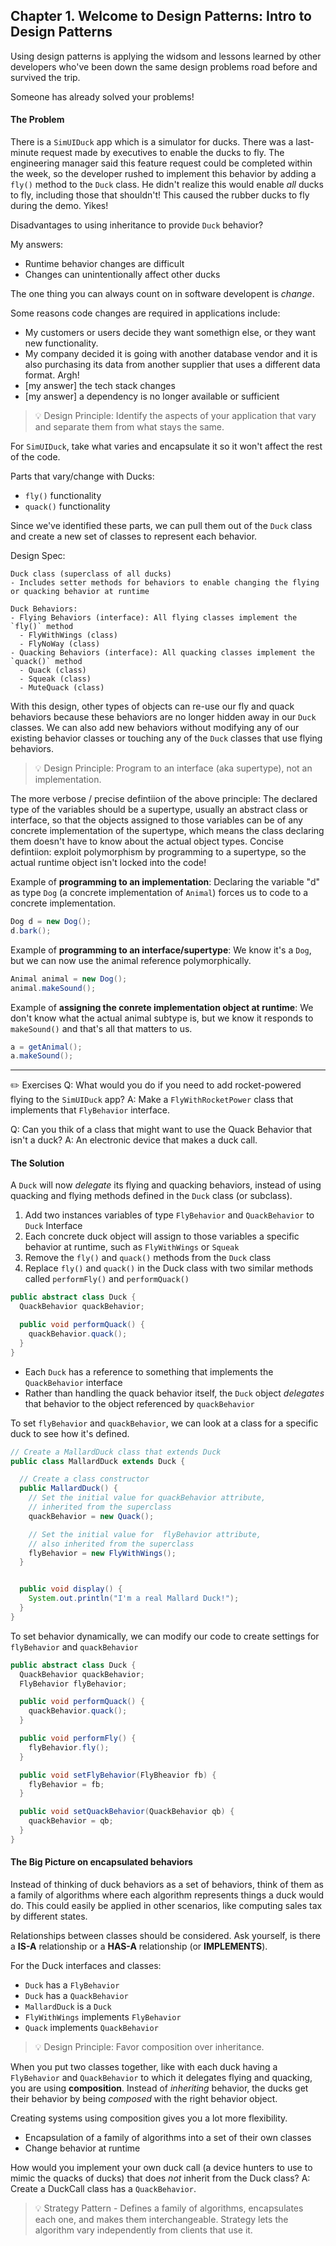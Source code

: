 ## Chapter 1. Welcome to Design Patterns: Intro to Design Patterns

Using design patterns is applying the widsom and lessons learned by other developers who've been down the same design problems road before and survived the trip.

Someone has already solved your problems!

#### The Problem

There is a `SimUIDuck` app which is a simulator for ducks. There was a last-minute request made by executives to enable the ducks to fly. The engineering manager said this feature request could be completed within the week, so the developer rushed to implement this behavior by adding a `fly()` method to the `Duck` class. He didn't realize this would enable _all_ ducks to fly, including those that shouldn't! This caused the rubber ducks to fly during the demo. Yikes!

Disadvantages to using inheritance to provide `Duck` behavior?

My answers:

- Runtime behavior changes are difficult
- Changes can unintentionally affect other ducks

The one thing you can always count on in software developent is _change_.

Some reasons code changes are required in applications include:

- My customers or users decide they want somethign else, or they want new functionality.
- My company decided it is going with another database vendor and it is also purchasing its data from another supplier that uses a different data format. Argh!
- [my answer] the tech stack changes
- [my answer] a dependency is no longer available or sufficient

> 💡 Design Principle: Identify the aspects of your application that vary and separate them from what stays the same.

For `SimUIDuck`, take what varies and encapsulate it so it won't affect the rest of the code.

Parts that vary/change with Ducks:

- `fly()` functionality
- `quack()` functionality

Since we've identified these parts, we can pull them out of the `Duck` class and create a new set of classes to represent each behavior.

Design Spec:

```
Duck class (superclass of all ducks)
- Includes setter methods for behaviors to enable changing the flying or quacking behavior at runtime

Duck Behaviors:
- Flying Behaviors (interface): All flying classes implement the `fly()` method
  - FlyWithWings (class)
  - FlyNoWay (class)
- Quacking Behaviors (interface): All quacking classes implement the `quack()` method
  - Quack (class)
  - Squeak (class)
  - MuteQuack (class)
```

With this design, other types of objects can re-use our fly and quack behaviors because these behaviors are no longer hidden away in our `Duck` classes. We can also add new behaviors without modifying any of our existing behavior classes or touching any of the `Duck` classes that use flying behaviors.

> 💡 Design Principle: Program to an interface (aka supertype), not an implementation.

The more verbose / precise defintiion of the above principle:
The declared type of the variables should be a supertype, usually an abstract class or interface, so that the objects assigned to those variables can be of any concrete implementation of the supertype, which means the class declaring them doesn't have to know about the actual object types.
Concise defintiion: exploit polymorphism by programming to a supertype, so the actual runtime object isn't locked into the code!

Example of **programming to an implementation**: Declaring the variable "d" as type `Dog` (a concrete implementation of `Animal`) forces us to code to a concrete implementation.

```java
Dog d = new Dog();
d.bark();
```

Example of **programming to an interface/supertype**: We know it's a `Dog`, but we can now use the animal reference polymorphically.

```java
Animal animal = new Dog();
animal.makeSound();
```

Example of **assigning the conrete implementation object at runtime**: We don't know what the actual animal subtype is, but we know it responds to `makeSound()` and that's all that matters to us.

```java
a = getAnimal();
a.makeSound();
```

<hr>

✏️ Exercises
Q: What would you do if you need to add rocket-powered flying to the `SimUIDuck` app?
A: Make a `FlyWithRocketPower` class that implements that `FlyBehavior` interface.

Q: Can you thik of a class that might want to use the Quack Behavior that isn't a duck?
A: An electronic device that makes a duck call.

#### The Solution

A `Duck` will now _*delegate*_ its flying and quacking behaviors, instead of using quacking and flying methods defined in the `Duck` class (or subclass).

1. Add two instances variables of type `FlyBehavior` and `QuackBehavior` to `Duck` Interface
2. Each concrete duck object will assign to those variables a specific behavior at runtime, such as `FlyWithWings` or `Squeak`
3. Remove the `fly()` and `quack()` methods from the `Duck` class
4. Replace `fly()` and `quack()` in the Duck class with two similar methods called `performFly()` and `performQuack()`

```java
public abstract class Duck {
  QuackBehavior quackBehavior;

  public void performQuack() {
    quackBehavior.quack();
  }
}
```

- Each `Duck` has a reference to something that implements the `QuackBehavior` interface
- Rather than handling the quack behavior itself, the `Duck` object _delegates_ that behavior to the object referenced by `quackBehavior`

To set `flyBehavior` and `quackBehavior`, we can look at a class for a specific duck to see how it's defined.

```java
// Create a MallardDuck class that extends Duck
public class MallardDuck extends Duck {

  // Create a class constructor
  public MallardDuck() {
    // Set the initial value for quackBehavior attribute,
    // inherited from the superclass
    quackBehavior = new Quack();

    // Set the initial value for  flyBehavior attribute,
    // also inherited from the superclass
    flyBehavior = new FlyWithWings();
  }


  public void display() {
    System.out.println("I'm a real Mallard Duck!");
  }
}

```

To set behavior dynamically, we can modify our code to create settings for `flyBehavior` and `quackBehavior`

```java
public abstract class Duck {
  QuackBehavior quackBehavior;
  FlyBehavior flyBehavior;

  public void performQuack() {
    quackBehavior.quack();
  }

  public void performFly() {
    flyBehavior.fly();
  }

  public void setFlyBehavior(FlyBheavior fb) {
    flyBehavior = fb;
  }

  public void setQuackBehavior(QuackBehavior qb) {
    quackBehavior = qb;
  }
}
```

#### The Big Picture on encapsulated behaviors

Instead of thinking of duck behaviors as a set of behaviors, think of them as a family of algorithms where each algorithm represents things a duck would do. This could easily be applied in other scenarios, like computing sales tax by different states.

Relationships between classes should be considered. Ask yourself, is there a **IS-A** relationship or a **HAS-A** relationship (or **IMPLEMENTS**).

For the Duck interfaces and classes:

- `Duck` has a `FlyBehavior`
- `Duck` has a `QuackBehavior`
- `MallardDuck` is a `Duck`
- `FlyWithWings` implements `FlyBehavior`
- `Quack` implements `QuackBehavior`

> 💡 Design Principle: Favor composition over inheritance.

When you put two classes together, like with each duck having a `FlyBehavior` and `QuackBehavior` to which it delegates flying and quacking, you are using **composition**. Instead of _inheriting_ behavior, the ducks get their behavior by being _composed_ with the right behavior object.

Creating systems using composition gives you a lot more flexibility.

- Encapsulation of a family of algorithms into a set of their own classes
- Change behavior at runtime

How would you implement your own duck call (a device hunters to use to mimic the quacks of ducks) that does _not_ inherit from the Duck class?
A: Create a DuckCall class has a `QuackBehavior`.

> 💡 Strategy Pattern - Defines a family of algorithms, encapsulates each one, and makes them interchangeable. Strategy lets the algorithm vary independently from clients that use it.
